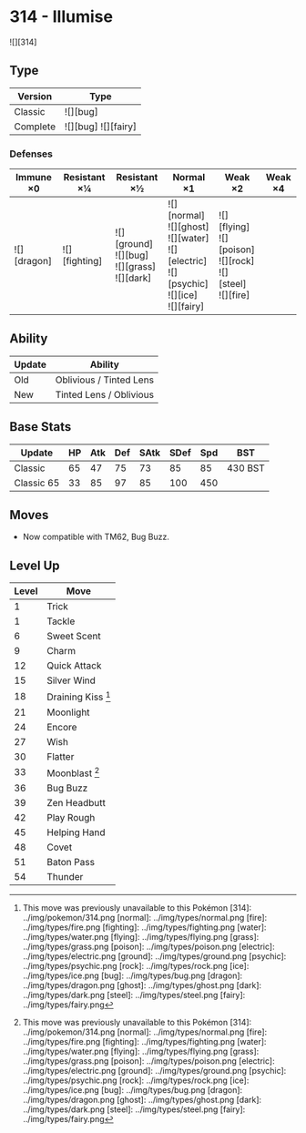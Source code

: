 # 314 - Illumise
![][314]

## Type

Version  | Type
---      | ---
Classic  | ![][bug]
Complete | ![][bug]  ![][fairy]

### Defenses

Immune ×0       | Resistant ×¼      | Resistant ×½                                           | Normal ×1                                                                                              | Weak ×2                                                                | Weak ×4
---             | ---               | ---                                                    | ---                                                                                                    | ---                                                                    | ---
![][dragon]<br> | ![][fighting]<br> | ![][ground]<br>![][bug]<br>![][grass]<br>![][dark]<br> | ![][normal]<br>![][ghost]<br>![][water]<br>![][electric]<br>![][psychic]<br>![][ice]<br>![][fairy]<br> | ![][flying]<br>![][poison]<br>![][rock]<br>![][steel]<br>![][fire]<br> | &nbsp;

## Ability

Update | Ability
---    | ---
Old    | Oblivious / Tinted Lens
New    | Tinted Lens / Oblivious

## Base Stats

Update         | HP  | Atk | Def | SAtk | SDef | Spd | BST
---            | --- | --- | --- | ---  | ---  | --- | ---
Classic        | 65  | 47  | 75  | 73   | 85   | 85  | 430 BST
Classic     65 | 33  | 85  | 97  | 85   | 100  | 450 | &nbsp;

## Moves

 - Now compatible with TM62, Bug Buzz.

## Level Up

Level | Move
---   | ---
1     | Trick
1     | Tackle
6     | Sweet Scent
9     | Charm
12    | Quick Attack
15    | Silver Wind
18    | Draining Kiss [^1]
21    | Moonlight
24    | Encore
27    | Wish
30    | Flatter
33    | Moonblast [^1]
36    | Bug Buzz
39    | Zen Headbutt
42    | Play Rough
45    | Helping Hand
48    | Covet
51    | Baton Pass
54    | Thunder

[^1]: This move was previously unavailable to this Pokémon
[314]: ../img/pokemon/314.png
[normal]: ../img/types/normal.png
[fire]: ../img/types/fire.png
[fighting]: ../img/types/fighting.png
[water]: ../img/types/water.png
[flying]: ../img/types/flying.png
[grass]: ../img/types/grass.png
[poison]: ../img/types/poison.png
[electric]: ../img/types/electric.png
[ground]: ../img/types/ground.png
[psychic]: ../img/types/psychic.png
[rock]: ../img/types/rock.png
[ice]: ../img/types/ice.png
[bug]: ../img/types/bug.png
[dragon]: ../img/types/dragon.png
[ghost]: ../img/types/ghost.png
[dark]: ../img/types/dark.png
[steel]: ../img/types/steel.png
[fairy]: ../img/types/fairy.png
